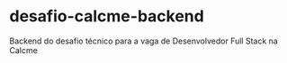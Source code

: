# desafio-calcme-backend
Backend do desafio técnico para a vaga de Desenvolvedor Full Stack na Calcme
